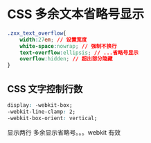 # CSS 多余文本省略号显示

```css	
.zxx_text_overflow{
    width:27em; // 设置宽度
    white-space:nowrap; // 强制不换行
    text-overflow:ellipsis; // ...省略号显示
    overflow:hidden; // 超出部分隐藏
}
```

## CSS 文字控制行数

```css
display: -webkit-box;
-webkit-line-clamp: 2;
-webkit-box-orient: vertical;
```

显示两行 多余显示省略号。。。webkit 有效